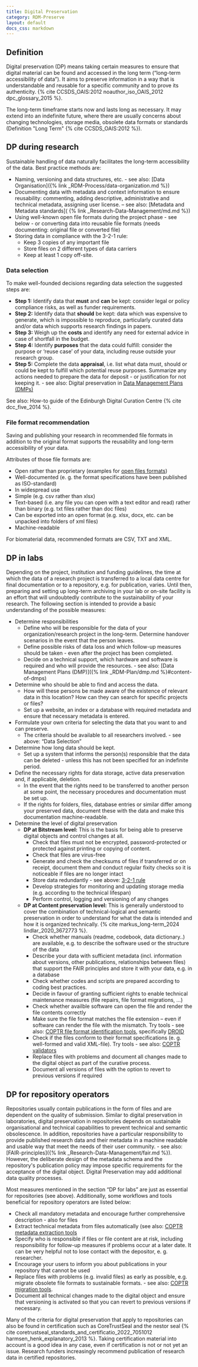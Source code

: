 ```yaml
---
title: Digital Preservation
category: RDM-Preserve
layout: default
docs_css: markdown
---
```


## Definition

Digital preservation (DP) means taking certain measures to ensure that digital material can be found and accessed in the long term (“long-term accessibility of data”). It aims to preserve information in a way that is understandable and reusable for a specific community and to prove its authenticity. {% cite CCSDS_OAIS:2012 noauthor_iso_OAIS_2012 dpc_glossary_2015 %}. 

The long-term timeframe starts now and lasts long as necessary. It may extend into an indefinite future, where there are usually concerns about changing technologies, storage media, obsolete data formats or standards (Definition "Long Term" {% cite CCSDS_OAIS:2012 %}).

## DP during research

Sustainable handling of data naturally facilitates the long-term accessibility of the data. 
Best practice methods are:
* Naming, versioning and data structures, etc. - see also: [Data Organisation]({% link _RDM-Process/data-organization.md %})
* Documenting data with metadata and context information to ensure reusability: commenting, adding descriptive, administrative and technical metadata, assigning user license. – see also: [Metadata and Metadata standards]( {% link _Research-Data-Management/md.md %})
* Using well-known open file formats during the project phase - see below - or converting data into reusable file formats (needs documenting: original file or converted file)
* Storing data in compliance with the 3-2-1 rule: 
   * Keep 3 copies of any important file
   * Store files on 2 different types of data carriers 
   * Keep at least 1 copy off-site.

### Data selection

To make well-founded decisions regarding data selection the suggested steps are:

* **Step 1:** Identify data that **must** and **can** be kept: consider legal or policy compliance risks, as well as funder requirements.
* **Step 2:** Identify data that **should** be kept: data which was expensive to generate, which is impossible to reproduce, particularly curated data and/or data which supports research findings in papers.
* **Step 3:** Weigh up the **costs** and identify any need for external advice in case of shortfall in the budget.
* **Step 4:** Identify **purposes** that the data could fulfill: consider the purpose or ‘reuse case’ of your data, including reuse outside your research group.
* **Step 5:** Complete the data **appraisal**, i.e. list what data must, should or could be kept to fulfill which potential reuse purposes. Summarize any actions needed to prepare the data for deposit - or justification for not keeping it. - see also: Digital preservation in [Data Management Plans (DMPs)](https://knowledgebase.nfdi4microbiota.de/RDM-Plan/dmp.html#digital-preservation-in-dmps) 


See also: How-to guide of the Edinburgh Digital Curation Centre {% cite dcc_five_2014 %}.

### File format recommendation
Saving and publishing your research in recommended file formats in addition to the original format supports the reusability and long-term accessibility of your data. 


Attributes of those file formats are: 
* Open rather than proprietary (examples for [open files formats](https://en.wikipedia.org/wiki/List_of_open_file_formats))
* Well-documented (e. g. the format specifications have been published as ISO-standard)
* In widespread use
* Simple (e.g. csv rather than xlsx)
* Text-based (i.e. any file you can open with a text editor and read) rather than binary (e.g. txt files rather than doc files)
* Can be exported into an open format (e.g. xlsx, docx, etc. can be unpacked into folders of xml files)
* Machine-readable
  
For biomaterial data, recommended formats are CSV, TXT and XML.

## DP in labs

Depending on the project, institution and funding guidelines, the time at which the data of a research project is transferred to a local data centre for final documentation or to a repository, e.g. for publication, varies. Until then, preparing and setting up long-term archiving in your lab or on-site facility is an effort that will undoubtedly contribute to the sustainability of your research.
The following section is intended to provide a basic understanding of the possible measures:
* Determine responsibilities
   * Define who will be responsible for the data of your organization/research project in the long-term. Determine handover scenarios in the event that the person leaves.
   * Define possible risks of data loss and which follow-up measures should be taken - even after the project has been completed. 
   * Decide on a technical support, which hardware and software is required and who will provide the resources. - see also: [Data Management Plans (DMP)]({% link _RDM-Plan/dmp.md %}#content-of-dmps)
* Determine who should be able to find and access the data.
   * How will these persons be made aware of the existence of relevant data in this location? How can they can search for specific projects or files?
   * Set up a website, an index or a database with required metadata and ensure that necessary metadata is entered.
* Formulate your own criteria for selecting the data that you want to and can preserve. 
   * The criteria should be available to all researchers involved. - see above: “Data Selection”
* Determine how long data should be kept. 
   * Set up a system that informs the person(s) responsible that the data can be deleted - unless this has not been specified for an indefinite period.
* Define the necessary rights for data storage, active data preservation and, if applicable, deletion.
   * In the event that the rights need to be transferred to another person at some point, the necessary procedures and documentation must be set up.
   * If the rights for folders, files, database entries or similar differ among your preserved data, document these with the data and make this documentation machine-readable.
* Determine the level of digital preservation 
   * **DP at Bitstream level:** This is the basis for being able to preserve digital objects and control changes at all.
      * Check that files must not be encrypted, password-protected or protected against printing or copying of content. 
      * Check that files are virus-free
      * Generate and check the checksums of files if transferred or on receipt, document them and conduct regular fixity checks so it is noticeable if files are no longer intact
      * Store data redundantly - see above: [3-2-1 rule](#digital-preservation-for-researchers) 
      * Develop strategies for monitoring and updating storage media (e.g. according to the technical lifespan)
      * Perform control, logging and versioning of any changes
   * **DP at Content preservation level:** This is generally understood to cover the combination of technical-logical and semantic preservation in order to understand for what the data is intended and how it is organized technically. {% cite markus_long-term_2024 lindlar_2020_3672773 %}. 
      * Check whether manuals (readme, codebook, data dictionary..) are available, e.g. to describe the software used or the structure of the data 
      * Describe your data with sufficient metadata (incl. information about versions, other publications, relationships between files) that support the FAIR principles and store it with your data, e.g. in a database
      * Check whether codes and scripts are prepared according to coding best practices.
      * Decide in favour of granting sufficient rights to enable technical maintenance measures (file repairs, file format migrations, ...)
      * Check whether availble software can open the file and render the file contents correctly 
      * Make sure the file format matches the file extension – even if software can render the file with the mismatch. Try tools - see also: [COPTR file format identification tools](https://coptr.digipres.org/index.php/File_Format_Identification), specifically [DROID](https://coptr.digipres.org/index.php/DROID)
      * Check if the files conform to their format specifications (e. g. well-formed and valid XML-file). Try tools - see also: [COPTR validators](https://coptr.digipres.org/index.php/Validation)
      * Replace files with problems and document all changes made to the digital object as part of the curative process.
      * Document all versions of files with the option to revert to previous versions if required
  
## DP for repository operators

Repositories usually contain publications in the form of files and are dependent on the quality of submission. Similar to digital preservation in laboratories, digital preservation in repositories depends on sustainable organisational and technical capabilities to prevent technical and semantic obsolescence. In addition, repositories have a particular responsibility to provide published research data and their metadata in a machine readable and usable way that meet the needs of their user community. - see also: [FAIR-principles]({% link _Research-Data-Management/fair.md %}).  However, the deliberate design of the metadata schema and the repository's publication policy may impose specific requirements for the acceptance of the digital object. Digital Preservation may add additional data quality processes.


Most measures mentioned in the section “DP for labs” are just as essential for repositories (see above). 
Additionally, some workflows and tools beneficial for repository operators are listed below: 

* Check all mandatory metadata and encourage further comprehensive description - also for files
* Extract technical metadata from files automatically (see also: [COPTR metadata extraction tools](https://coptr.digipres.org/index.php/Metadata_Extraction)
* Specify who is responsible if files or file content are at risk, including responsibility for follow-up measures if problems occur at a later date. It can be very helpful not to lose contact with the depositor, e. g. researcher. 
* Encourage your users to inform you about publications in your repository that cannot be used
* Replace files with problems (e.g. invalid files) as early as possible, e.g. migrate obsolete file formats to sustainable formats. - see also: [COPTR migration tools](https://coptr.digipres.org/index.php/File_Format_Migration).  
* Document all technical changes made to the digital object and ensure that versioning is activated so that you can revert to previous versions if necessary.

  
Many of the criteria for digital preservation that apply to repositories can also be found in certification such as CoreTrustSeal and the nestor seal {% cite coretrustseal_standards_and_certificatio_2022_7051012 harmsen_henk_explanatory_2013 %}. Taking certification material into account is a good idea in any case, even if certification is not or not yet an issue. Research funders increasingly recommend publication of research data in certified repositories.




